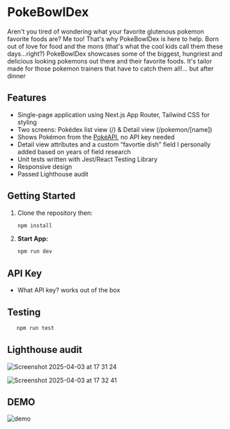# PokeBowlDex

Aren't you tired of wondering what your favorite glutenous pokemon favorite foods are? Me too! That's why PokeBowlDex is here to help. Born out of love for food and the mons (that's what the cool kids call them these days...right?) PokeBowlDex showcases some of the biggest, hungriest and delicious looking pokemons out there and their favorite foods. It's tailor made for those pokemon trainers that have to catch them all!... but after dinner

## Features
- Single-page application using Next.js App Router, Tailwind CSS for styling
- Two screens: Pokédex list view (/) & Detail view (/pokemon/[name])
- Shows Pokémon from the [PokéAPI](https://pokeapi.co/), no API key needed
- Detail view attributes and a custom “favortie dish” field I personally added based on years of field research
- Unit tests written with Jest/React Testing Library
- Responsive design
- Passed Lighthouse audit

## Getting Started

1. Clone the repository then:

   ```bash
   npm install

2. **Start App:**
   ```bash
   npm run dev

## API Key
- What API key? works out of the box

## Testing
```bash
   npm run test
```

## Lighthouse audit

![Screenshot 2025-04-03 at 17 31 24](https://github.com/user-attachments/assets/7e1a4298-42ee-4b38-8a0a-707e4c98200f)

![Screenshot 2025-04-03 at 17 32 41](https://github.com/user-attachments/assets/2d028bc9-3a04-456b-b8e3-ec792674d094)


## DEMO

![demo](./public/demo.gif)
